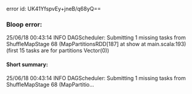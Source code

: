 error id: UK41YfspvEy+jneB/q68yQ==
### Bloop error:

25/06/18 00:43:14 INFO DAGScheduler: Submitting 1 missing tasks from ShuffleMapStage 68 (MapPartitionsRDD[187] at show at main.scala:193) (first 15 tasks are for partitions Vector(0))
#### Short summary: 

25/06/18 00:43:14 INFO DAGScheduler: Submitting 1 missing tasks from ShuffleMapStage 68 (MapPartitio...